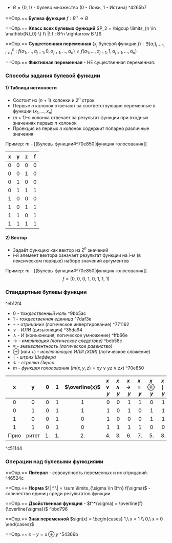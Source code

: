 - $B = \{0, 1\}$ - булево множество (0 - Ложь, 1 - Истина) ^4265b7

==Опр.== **Булева функция** $f : B^n \rightarrow B$

==Опр.== **Класс всех булевых функций** $P_2 = \bigcup \limits_{n \in \mathbb{N}_0} \{ f\ |\ f : B^n \rightarrow B \}$

==Опр.== **Существенная переменная** ($x_j$ булевой функции $f$) - $\exists \{\alpha_i\}_{i=1, i \neq j}^n\ :\ f(\alpha_1, ..., \alpha_{j-1}, 0, \alpha_{j+1}, ..., \alpha_n) \neq f(\alpha_1, ..., \alpha_{j-1}, 1, \alpha_{j+1}, ..., \alpha_n)$

==Опр.== **Фиктивная переменная** - НЕ существенная переменная.

### Способы задания булевой функции

#### 1) **Таблица истинности**

- Состоит из $(n+1)$ колонки и $2^n$ строк
- Первые $n$ колонок отвечают за соответствующие переменные в функции ($x_1, ..., x_n$)
- $(n+1)$-я колонка отвечает за результат функции при входных значениях первых $n$ колонок
- Проекция из первых $n$ колонок содержит попарно различные значения

Пример:
$m$ - [[Булевы функции#^70e850|функция голосования]]

| x   | y   | z   | f   |
| --- | --- | --- | --- |
| 0   | 0   | 0   | 0   |
| 0   | 0   | 1   | 0   |
| 0   | 1   | 0   | 0   |
| 0   | 1   | 1   | 1   |
| 1   | 0   | 0   | 0   |
| 1   | 0   | 1   | 1   |
| 1   | 1   | 0   | 1   |
| 1   | 1   | 1   | 1   |

#### 2) **Вектор**

- Задаёт функцию как вектор из $2^n$ значений
- $i$-й элемент вектора означает результат функции на $i$-м (в лексическом порядке) наборе значений аргументов

Пример:
$m$ - [[Булевы функции#^70e850|функция голосования]]
$$f = (0,\ 0,\ 0,\ 1,\ 0,\ 1,\ 1,\ 1)$$

### Стандартные булевы функции

^eb12f4

- $0$ - *тождественный ноль* ^9bb5ac
- $1$ - *тождественная единица* ^7daf3e
- $\neg$ - *отрицание* (логическое инвертирование) ^771162
- $\vee$ - *ИЛИ* (дизъюнкция) ^35da94
- $\wedge$ - *И* (конъюнкция, логическое умножение) ^ffb66e
- $\rightarrow$ - *импликация (логическое следствие)* ^beb58c
- $\equiv$ - *эквивалентность (логическое равенство)*
- $\oplus$ (или $+$) - *исключающее ИЛИ (XOR)* (логическое сложение)
- $\mid$ - *штрих Шеффера*
- $\downarrow$ - *стрелка Пирса*
- $m$ - *функция голосования* ($m(x, y, z) = xy \vee yz \vee zx$) ^70e850

|  x   |   y   | $0$ | $1$ | $\overline{x}$ | $x \vee y$ | $x \wedge y$ | $x \rightarrow y$ | $x \equiv y$ | $x \oplus y$ | $x \mid y$ | $x \downarrow y$ |
| :--: | :---: | :-: | :-: | :------------: | :--------: | :----------: | :---------------: | :----------: | :----------: | :--------: | :--------------: |
|  0   |   0   |  0  |  1  |       1        |     0      |      0       |         1         |      1       |      0       |     1      |        1         |
|  0   |   1   |  0  |  1  |       1        |     1      |      0       |         1         |      0       |      1       |     1      |        0         |
|  1   |   0   |  0  |  1  |       0        |     1      |      0       |         0         |      0       |      1       |     1      |        0         |
|  1   |   1   |  0  |  1  |       0        |     1      |      1       |         1         |      1       |      0       |     0      |        0         |
| Прио | ритет | 1.  | 1.  |       2.       |     4.     |      3.      |        6.         |      7.      |      5.      |     8.     |        9.        |

^c51144

### Операции над булевыми функциями

==Опр.== **Литерал** - совокупность переменных и их отрицаний. ^46524c

==Опр.== **Норма** $\| f \| = \sum \limits_{\sigma \in B^n} f(\sigma)$ - количество единиц среди результатов функции

==Опр.== **Двойственная функция** - $f^*(\sigma) = \overline{f}(\overline{\sigma})$ ^bbd796

==Опр.== **Знак переменной** $sign(x) = \begin{cases} 1,\ x = 1 \\ 0,\ x = 0 \end{cases}$

==Опр.== $x - y = x \oplus y$ ^54366b
